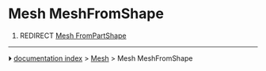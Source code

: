 # Mesh MeshFromShape
1.  REDIRECT [Mesh FromPartShape](Mesh_FromPartShape.md)



---
⏵ [documentation index](../README.md) > [Mesh](Mesh_Workbench.md) > Mesh MeshFromShape
